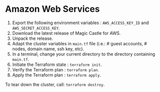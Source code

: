 # Amazon Web Services

1. Export the following environment variables : `AWS_ACCESS_KEY_ID` and `AWS_SECRET_ACCESS_KEY`.
2. Download the latest release of Magic Castle for AWS.
3. Unpack the release.
4. Adapt the cluster variables in `main.tf` file (i.e.: # guest accounts, # nodes, domain name, ssh key, etc).
5. In a terminal, change your current directory to the directory containing `main.tf`.
6. Initiate the Terraform state : `terraform init`.
7. Verify the Terraform plan : `terraform plan`.
8. Apply the Terraform plan : `terraform apply`.

To tear down the cluster, call: `terraform destroy`.
